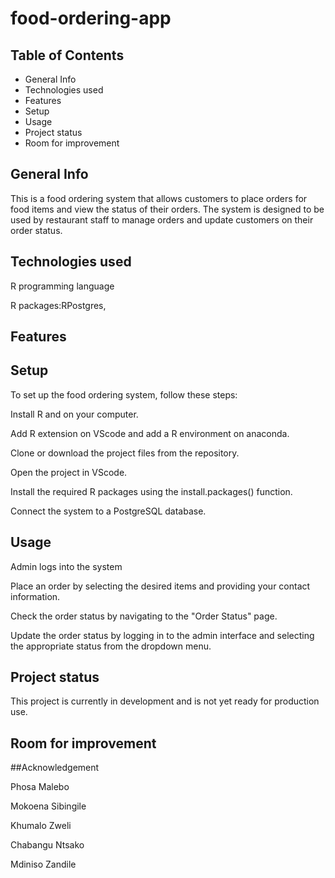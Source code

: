 # food-ordering-app


## Table of Contents
- General Info
- Technologies used
- Features
- Setup
- Usage
- Project status
- Room for improvement

## General Info
This is a food ordering system that allows customers to place orders for food items and view the status of their orders. The system is designed to be used by restaurant staff to manage orders and update customers on their order status.

## Technologies used

R programming language

R packages:RPostgres, 

## Features

## Setup
To set up the food ordering system, follow these steps:

Install R and on your computer.

Add R extension on VScode and add a R environment on anaconda.

Clone or download the project files from the repository.

Open the project in VScode.

Install the required R packages using the install.packages() function.

Connect the system to a PostgreSQL database.

## Usage
Admin logs into the system

Place an order by selecting the desired items and providing your contact information.

Check the order status by navigating to the "Order Status" page.

Update the order status by logging in to the admin interface and selecting the appropriate status from the dropdown menu.


## Project status
This project is currently in development and is not yet ready for production use.

## Room for improvement

##Acknowledgement

Phosa Malebo

Mokoena Sibingile

Khumalo Zweli

Chabangu Ntsako

Mdiniso Zandile

